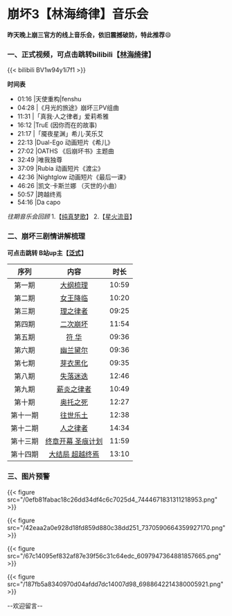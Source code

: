 # 崩坏3【林海绮律】音乐会


**昨天晚上崩三官方的线上音乐会，依旧震撼破防，特此推荐**:smile:
<!--more-->

### 一、正式视频，可点击跳转bilibili【[林海绮律](https://www.bilibili.com/bangumi/play/ep762766/?share_source=copy_web)】

{{< bilibili BV1w94y1i7f1 >}}

**时间表**
- 01:16 |天使重构|fenshu
- 04:28 |《月光的旅途》崩坏三PV组曲
- 11:31 |「真我·人之律者」爱莉希雅
- 16:12 |TruE (因你而在的故事)
- 21:17 |「魇夜星渊」希儿·芙乐艾
- 22:13 |Dual-Ego 动画短片《希儿》
- 27:02 |OATHS 《后崩坏书》主题曲
- 32:49 |唯我独尊
- 37:09 |Rubia 动画短片《渡尘》
- 42:36 |Nightglow 动画短片《最后一课》
- 46:26 |凯文·卡斯兰娜 （灭世的小曲）
- 50:57 |跨越终焉
- 54:16 |Da capo
  
*往期音乐会回顾*
1.【[纯真梦歌](https://www.bilibili.com/bangumi/play/ep673635/?share_source=copy_web"点击跳转")】  2.【[星火流音](https://www.bilibili.com/bangumi/play/ep429315/?share_source=copy_web"点击跳转")】

### 二、崩坏三剧情讲解梳理

**可点击跳转 B站up主【[泛式](https://www.bilibili.com/video/BV1xW411y7VC/?spm_id_from=333.788&vd_source=103c23a847485c1457bb3033abcc9ce5)】** 

序列|内容|时长
:-:|:-:|:-:
第一期|[大纲梳理](https://www.bilibili.com/video/BV1xW411y7VC/?spm_id_from=333.788&vd_source=103c23a847485c1457bb3033abcc9ce5"点击跳转")|10:59
第二期|[女王降临](https://www.bilibili.com/video/BV1bt411i7LL/?share_source=copy_web&vd_source=a987aeee54a3cdaf43b1f3aa2e196f59"点击跳转")|10:20
第三期|[理之律者](https://www.bilibili.com/video/BV1i4411U75T/?spm_id_from=333.788&vd_source=103c23a847485c1457bb3033abcc9ce5"点击跳转")|09:25
第四期|[二次崩坏](https://www.bilibili.com/video/BV1wJ411G7n9/?share_source=copy_web&vd_source=a987aeee54a3cdaf43b1f3aa2e196f59"点击跳转")|11:54
第五期|[符 华](https://www.bilibili.com/video/BV1q7411v7Aq/?spm_id_from=333.788&vd_source=103c23a847485c1457bb3033abcc9ce5"点击跳转")|09:36
第六期|[幽兰黛尔](https://www.bilibili.com/video/BV1KZ4y147L5/?spm_id_from=333.788&vd_source=103c23a847485c1457bb3033abcc9ce5"点击跳转")|09:36
第七期|[芽衣黑化](https://www.bilibili.com/video/BV1ap4y1S7YY/?spm_id_from=333.788&vd_source=103c23a847485c1457bb3033abcc9ce5"点击跳转")|09:35
第八期|[失落迷迭](https://www.bilibili.com/video/BV1554y1y7hw/?spm_id_from=333.788&vd_source=103c23a847485c1457bb3033abcc9ce5"点击跳转")|12:46
第九期|[薪炎之律者](https://www.bilibili.com/video/BV1eU4y137dw/?spm_id_from=333.788&vd_source=103c23a847485c1457bb3033abcc9ce5"点击跳转")|10:49
第十期|[奥托之死](https://www.bilibili.com/video/BV1fZ4y1f7U4/?spm_id_from=333.788&vd_source=103c23a847485c1457bb3033abcc9ce5"点击跳转")|12:27
第十一期|[往世乐土](https://www.bilibili.com/video/BV19S4y1h7ot/?spm_id_from=333.788&vd_source=103c23a847485c1457bb3033abcc9ce5"点击跳转")|12:38
第十二期|[人之律者](https://www.bilibili.com/video/BV1fa411P7M5/?spm_id_from=333.788&vd_source=103c23a847485c1457bb3033abcc9ce5"点击跳转")|14:34
第十三期|[终章开幕 圣痕计划](https://www.bilibili.com/video/BV1vV4y1c7mV/?spm_id_from=333.788&vd_source=103c23a847485c1457bb3033abcc9ce5"点击跳转")|11:59
第十四期|[大结局 超越终焉](https://www.bilibili.com/video/BV19N411F74Z/?spm_id_from=333.788&vd_source=103c23a847485c1457bb3033abcc9ce5"点击跳转")|13:10


### 三、图片预警

{{< figure src="/0efb81fabac18c26dd34df4c6c7025d4_7444671831311218953.png" >}}

{{< figure src="/42eaa2a0e928d18fd859d880c38dd251_7370590664359927170.png" >}}

{{< figure src="/67c14095ef832af87e39f56c31c64edc_6097947364881857665.png" >}}

{{< figure src="/187fb5a8340970d04afdd7dc14007d98_6988642214380005921.png" >}}

 
--欢迎留言--


